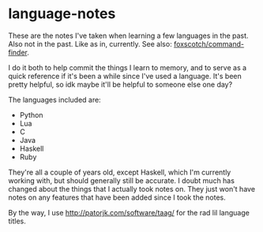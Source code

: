 # language-notes

These are the notes I've taken when learning a few languages in the past. Also not in the past. Like as in, currently.
See also: [foxscotch/command-finder](https://github.com/foxscotch/command-finder).

I do it both to help commit the things I learn to memory, and to serve as a quick reference if it's been a while since
I've used a language. It's been pretty helpful, so idk maybe it'll be helpful to someone else one day?

The languages included are:
 - Python
 - Lua
 - C
 - Java
 - Haskell
 - Ruby

They're all a couple of years old, except Haskell, which I'm currently working with, but should generally still be
accurate. I doubt much has changed about the things that I actually took notes on. They just won't have notes on any
features that have been added since I took the notes.

By the way, I use http://patorjk.com/software/taag/ for the rad lil language titles.
